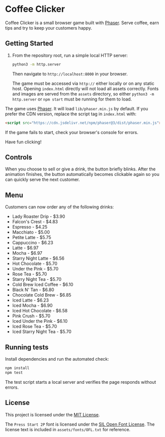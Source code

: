 # Coffee Clicker

Coffee Clicker is a small browser game built with [Phaser](https://phaser.io/). Serve coffee, earn tips and try to keep your customers happy.

## Getting Started

1. From the repository root, run a simple local HTTP server:

   ```bash
   python3 -m http.server
   ```

   Then navigate to `http://localhost:8000` in your browser.

   The game must be accessed via `http://` either locally or on any static host. Opening `index.html` directly will not load all assets correctly. Fonts and images are served from the `assets` directory, so either `python3 -m http.server` or `npm start` must be running for them to load.

The game uses [Phaser](https://phaser.io/). It will load `lib/phaser.min.js` by default. If you prefer the CDN version, replace the script tag in `index.html` with:

```html
<script src="https://cdn.jsdelivr.net/npm/phaser@3/dist/phaser.min.js"></script>
```

If the game fails to start, check your browser's console for errors.

Have fun clicking!

## Controls

When you choose to sell or give a drink, the button briefly blinks.
After the animation finishes, the button automatically becomes
clickable again so you can quickly serve the next customer.

## Menu

Customers can now order any of the following drinks:

* Lady Roaster Drip - $3.90
* Falcon's Crest - $4.83
* Espresso - $4.25
* Macchiato - $5.00
* Petite Latte - $5.75
* Cappuccino - $6.23
* Latte - $6.97
* Mocha - $6.97
* Starry Night Latte - $6.56
* Hot Chocolate - $5.70
* Under the Pink - $5.70
* Rose Tea - $5.70
* Starry Night Tea - $5.70
* Cold Brew Iced Coffee - $6.10
* Black N' Tan - $6.80
* Chocolate Cold Brew - $6.85
* Iced Latte - $6.23
* Iced Mocha - $6.90
* Iced Hot Chocolate - $6.58
* Pink Crush - $5.70
* Iced Under the Pink - $6.10
* Iced Rose Tea - $5.70
* Iced Starry Night Tea - $5.70

## Running tests

Install dependencies and run the automated check:

```bash
npm install
npm test
```

The test script starts a local server and verifies the page responds without errors.

## License

This project is licensed under the [MIT License](LICENSE).

The `Press Start 2P` font is licensed under the
[SIL Open Font License](assets/fonts/OFL.txt). The license text is included in
`assets/fonts/OFL.txt` for reference.

